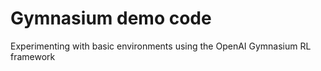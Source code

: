 # Gymnasium demo code 
Experimenting with basic environments using the OpenAI Gymnasium RL framework
